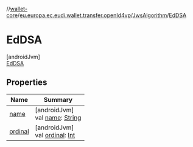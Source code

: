 //[wallet-core](../../../../index.md)/[eu.europa.ec.eudi.wallet.transfer.openId4vp](../../index.md)/[JwsAlgorithm](../index.md)/[EdDSA](index.md)

# EdDSA

[androidJvm]\
[EdDSA](index.md)

## Properties

| Name | Summary |
|---|---|
| [name](../-ed448/index.md#-372974862%2FProperties%2F1615067946) | [androidJvm]<br>val [name](../-ed448/index.md#-372974862%2FProperties%2F1615067946): [String](https://kotlinlang.org/api/latest/jvm/stdlib/kotlin-stdlib/kotlin/-string/index.html) |
| [ordinal](../-ed448/index.md#-739389684%2FProperties%2F1615067946) | [androidJvm]<br>val [ordinal](../-ed448/index.md#-739389684%2FProperties%2F1615067946): [Int](https://kotlinlang.org/api/latest/jvm/stdlib/kotlin-stdlib/kotlin/-int/index.html) |
